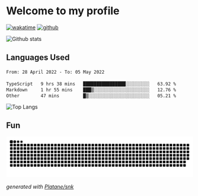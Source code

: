 # Welcome to my profile

[![wakatime](https://wakatime.com/badge/user/82c377cd-a54c-404c-b7df-177b313ca539.svg)](https://wakatime.com/@82c377cd-a54c-404c-b7df-177b313ca539)
[![github](https://img.shields.io/github/followers/xinthose?logo=github&style=plastic)](https://github.com/alanhamlett?tab=followers)

![Github stats](https://github-readme-stats.vercel.app/api?username=xinthose&show_icons=true&theme=radical&count_private=true)

## Languages Used

<!--START_SECTION:waka-->

```text
From: 28 April 2022 - To: 05 May 2022

TypeScript   9 hrs 38 mins   ████████████████░░░░░░░░░   63.92 %
Markdown     1 hr 55 mins    ███▒░░░░░░░░░░░░░░░░░░░░░   12.76 %
Other        47 mins         █▒░░░░░░░░░░░░░░░░░░░░░░░   05.21 %
```

<!--END_SECTION:waka-->

![Top Langs](https://github-readme-stats.vercel.app/api/top-langs/?username=xinthose)

## Fun
![github contribution grid snake animation](https://raw.githubusercontent.com/xinthose/xinthose/output/github-contribution-grid-snake.svg)

_generated with [Platane/snk](https://github.com/Platane/snk)_

